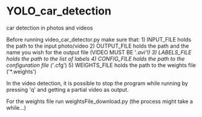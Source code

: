 # YOLO_car_detection
car detection in photos and videos

Before running video_car_detector.py make sure that:
    1) INPUT_FILE holds the path to the input photo/video
    2) OUTPUT_FILE holds the path and the name you wish for the output file (VIDEO MUST BE '*.avi'!)
    3) LABELS_FILE holds the path to the list of labels
    4) CONFIG_FILE holds the path to the configuration file ('*.cfg')
    5) WEIGHTS_FILE holds the path to the weights file ('*.weights')

In the video detection, it is possible to stop the program while running by pressing 'q' and getting a partial video as output.

For the weights file run weightsFile_download.py (the process might take a while...)
